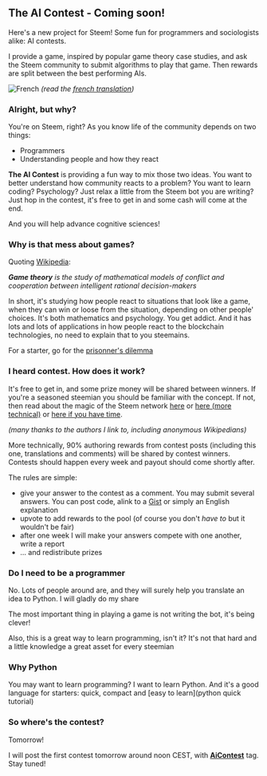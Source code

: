 ## The AI Contest - Coming soon!

Here's a new project for Steem! Some fun for programmers and sociologists alike: AI contests. 

I provide a game, inspired by popular game theory case studies, and ask the Steem community to submit algorithms to play that game. Then rewards are split between the best performing AIs.

![French](https://s9.postimg.org/3mpd3j2sf/flag-fr-qc_14x21.png) *(read the [french translation](./TEASER-fr.md))*

### Alright, but why?

You're on Steem, right? As you know life of the community depends on two things:

* Programmers
* Understanding people and how they react

**The AI Contest** is providing a fun way to mix those two ideas. You want to better understand how community reacts to a problem? You want to learn coding? Psychology? Just relax a little from the Steem bot you are writing? Just hop in the contest, it's free to get in and some cash will come at the end.

And you will help advance cognitive sciences!


### Why is that mess about games?

Quoting [Wikipedia](https://en.wikipedia.org/wiki/Game_theory): 

***Game theory** is the study of mathematical models of conflict and cooperation between intelligent rational decision-makers*

In short, it's studying how people react to situations that look like a game, when they can win or loose from the situation, depending on other people' choices. It's both mathematics and psychology. You get addict. And it has lots and lots of applications in how people react to the blockchain technologies, no need to explain that to you steemains.

For a starter, go for the [prisonner's dilemma](https://en.wikipedia.org/wiki/Prisoner%27s_dilemma)


### I heard contest. How does it work?

It's free to get in, and some prize money will be shared between winners. If you're a seasoned steemian you should be familiar with the concept. If not, then read about the magic of the Steem network [here](https://steemit.com/steem/@vinnu/what-is-steem-and-how-does-it-work)  or [here (more technical)](https://steemit.com/steem/@tuck-fheman/what-is-steem) or [here if you have time](https://steemit.com/steemy/@flauwy/60-steem-video-tutorials-for-beginners-the-grand-steemy-collection). 

*(many thanks to the authors I link to, including anonymous Wikipedians)*

More technically, 90% authoring rewards from contest posts (including this one, translations and comments) will be shared by contest winners. Contests should happen every week and payout should come shortly after.

The rules are simple: 
* give your answer to the contest as a comment. You may submit several answers. You can post code, alink to a [Gist](gist.github.com) or simply an English explanation
* upvote to add rewards to the pool (of course you don't *have to* but it wouldn't be fair) 
* after one week I will make your answers compete with one another, write a report
* ... and redistribute prizes


### Do I need to be a programmer

No. Lots of people around are, and they will surely help you translate an idea to Python. I will gladly do my share

The most important thing in playing a game is not writing the bot, it's being clever!

Also, this is a great way to learn programming, isn't it? It's not that hard and a little knowledge a great asset for every steemian


### Why Python

You may want to learn programming? I want to learn Python. And it's a good language for starters: quick, compact and [easy to learn](python quick tutorial)



### So where's the contest?

Tomorrow!

I will post the first contest tomorrow around noon CEST, with [**AiContest**](https://steemit.com/created/aicontest) tag. Stay tuned!